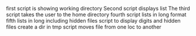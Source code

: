 first script is showing working directory
Second script displays list
The third script takes the user to the home directory
fourth script lists in long format
fifth lists in long including hidden files
script to display digits and hidden files
create a dir in tmp
script moves file from one loc to another
